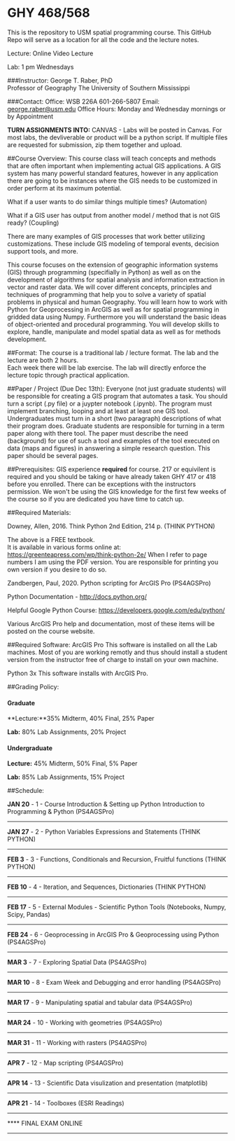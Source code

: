 # GHY 468/568

This is the repository to USM spatial programming course.  This GitHub Repo will serve as a location for all the code and the lecture notes.  

Lecture: Online Video Lecture

Lab: 1 pm Wednesdays


###Instructor:
George T. Raber, PhD  
Professor of Geography
The University of Southern Mississippi

###Contact:
Office: WSB 226A 601-266-5807
Email: george.raber@usm.edu
Office Hours: Monday and Wednesday mornings or by Appointment

**TURN ASSIGNMENTS INTO:**
CANVAS - Labs will be posted in Canvas.  For most labs, the devliverable or product will be a python script.  If multiple files are requested for submission, zip them together and upload.

##Course Overview:
This course class will teach concepts and methods that are often important when implementing actual GIS applications.  A GIS system has many powerful standard features, however in any application there are going to be instances where the GIS needs to be customized in order perform at its maximum potential.  

What if a user wants to do similar things multiple times?  (Automation)

What if a GIS user has output from another model / method that is not GIS ready?  (Coupling)

There are many examples of GIS processes that work better utilizing customizations.  These include GIS modeling of temporal events, decision support tools, and more.

This course focuses on the extension of geographic information systems (GIS) through programming (specifially in Python) as well
as on the development of algorithms for spatial analysis and information extraction in vector and raster data. We will cover
different concepts, principles and techniques of programming that help you to solve a variety of spatial problems in physical
and human Geography. You will learn how to work with Python for Geoprocessing in ArcGIS as well as for spatial
programming in gridded data using Numpy. Furthermore you will understand the basic ideas of object-oriented and
procedural programming. You will develop skills to explore, handle, manipulate and model spatial data as well as for
methods development.

##Format:
The course is a traditional lab / lecture format.  The lab and the lecture are both 2 hours.  
Each week there will be lab exercise. The lab will directly enforce the lecture topic through practical application.  

##Paper / Project (Due Dec 13th):
Everyone (not just graduate students) will be responsible for creating a GIS program that automates a task.  You should turn a script (.py file) or a juypter notebook (.ipynb).  The program must implement branching, looping and at least at least one GIS tool.  Undergraduates must turn in a short (two paragraph) descriptions of what their program does.  Graduate students are responsible for turning in a term paper along with there tool.  The paper must describe the need (background) for use of such a tool and examples of the tool executed on data (maps and figures) in answering a simple research question.  This paper should be several pages. 

##Prerequisites:
GIS experience **required** for course.  217 or equivilent is required and you should be taking or have already taken GHY 417 or 418 before you enrolled.  There can be exceptions with the instructors permission.  We won't be using the GIS knowledge for the first few weeks of the course so if you are dedicated you have time to catch up.

##Required Materials:

Downey, Allen, 2016. Think Python 2nd Edition, 214 p. (THINK PYTHON)

The above is a FREE textbook.  
It is available in various forms online at: https://greenteapress.com/wp/think-python-2e/
When I refer to page numbers I am using the PDF version.  You are responsible for printing you own version if you desire to do so.

Zandbergen, Paul, 2020. Python scripting for ArcGIS Pro (PS4AGSPro)

Python Documentation - http://docs.python.org/

Helpful Google Python Course: https://developers.google.com/edu/python/

Various ArcGIS Pro help and documentation, most of these items will be posted on the course website.

##Required Software:
ArcGIS Pro This software is installed on all the Lab machines.  Most of you are working remotly and thus should install a student version from the instructor free of charge to install on your own machine.  

Python 3x This software installs with ArcGIS Pro.

##Grading Policy:

#### Graduate

**Lecture:**35% Midterm, 40% Final, 25% Paper

**Lab:** 80% Lab Assignments, 20% Project

#### Undergraduate

**Lecture:** 45% Midterm, 50% Final, 5% Paper

**Lab:** 85% Lab Assignments, 15% Project

##Schedule:

**JAN 20** - 1 - Course Introduction & Setting up Python Introduction to Programming & Python (PS4AGSPro)
- - - - - -
**JAN 27** - 2 - Python Variables Expressions and Statements (THINK PYTHON)
- - - - - -
**FEB 3** - 3 - Functions, Conditionals and Recursion, Fruitful functions (THINK PYTHON)
- - - - - -
**FEB 10** - 4 - Iteration, and Sequences, Dictionaries (THINK PYTHON)
- - - - - -
**FEB 17** - 5 - External Modules - Scientific Python Tools (Notebooks, Numpy, Scipy, Pandas) 
- - - - - -
**FEB 24** - 6 - Geoprocessing in ArcGIS Pro & Geoprocessing using Python (PS4AGSPro)
- - - - - -
**MAR 3** - 7 - Exploring Spatial Data (PS4AGSPro)
- - - - - -
**MAR 10** - 8 - Exam Week and Debugging and error handling (PS4AGSPro)
- - - - - -
**MAR 17** - 9 - Manipulating spatial and tabular data (PS4AGSPro)
- - - - - -
**MAR 24** - 10 - Working with geometries (PS4AGSPro)
- - - - - -
**MAR 31** - 11 - Working with rasters (PS4AGSPro)
- - - - - -
**APR 7** - 12 - Map scripting (PS4AGSPro)
- - - - - -
**APR 14** - 13 - Scientific Data visulization and presentation (matplotlib)
- - - - - -
**APR 21** - 14 - Toolboxes (ESRI Readings)
- - - - - -
**** FINAL EXAM ONLINE
- - - - - -










